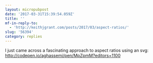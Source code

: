 ```yaml
---
layout: micropubpost
date: '2017-03-31T15:39:54.059Z'
title: ''
mf-in-reply-to:
  - 'http://keithjgrant.com/posts/2017/03/aspect-ratios/'
slug: '56394'
category: replies
---
```

I just came across a fascinating approach to aspect ratios using an svg: http://codepen.io/aghassemi/pen/MpZpmM?editors=1100
